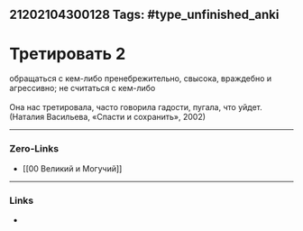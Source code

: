 21202104300128
Tags: #type_unfinished_anki 
---
# Третировать 2

обращаться с кем-либо пренебрежительно, свысока, враждебно и агрессивно; не считаться с кем-либо<br><br>Она нас третировала, часто говорила гадости, пугала, что уйдет. <br>(Наталия Васильева, «Спасти и сохранить», 2002)

---
### Zero-Links
- [[00 Великий и Могучий]]
---
### Links
-
